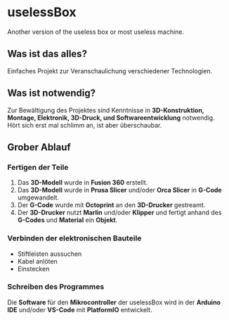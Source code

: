 # uselessBox
Another version of the useless box or most useless machine.

## Was ist das alles?
Einfaches Projekt zur Veranschaulichung verschiedener Technologien.

## Was ist notwendig?
Zur Bewältigung des Projektes sind Kenntnisse in **3D-Konstruktion, Montage, Elektronik, 3D-Druck, und Softwareentwicklung** notwendig. Hört sich erst mal schlimm an, ist aber überschaubar.

## Grober Ablauf

### Fertigen der Teile
1. Das **3D-Modell** wurde in **Fusion 360** erstellt.
2. Das **3D-Modell** wurde in **Prusa Slicer** und/oder **Orca Slicer** in **G-Code** umgewandelt.
3. Der **G-Code** wurde mit **Octoprint** an den **3D-Drucker** gestreamt.
4. Der **3D-Drucker** nutzt **Marlin** und/oder **Klipper** und fertigt anhand des **G-Codes** und **Material** ein **Objekt**.

### Verbinden der elektronischen Bauteile
- Stiftleisten aussuchen
- Kabel anlöten
- Einstecken
### Schreiben des Programmes
Die **Software** für den **Mikrocontroller** der uselessBox wird in der **Arduino IDE** und/oder **VS-Code** mit **PlatformIO** entwickelt.
